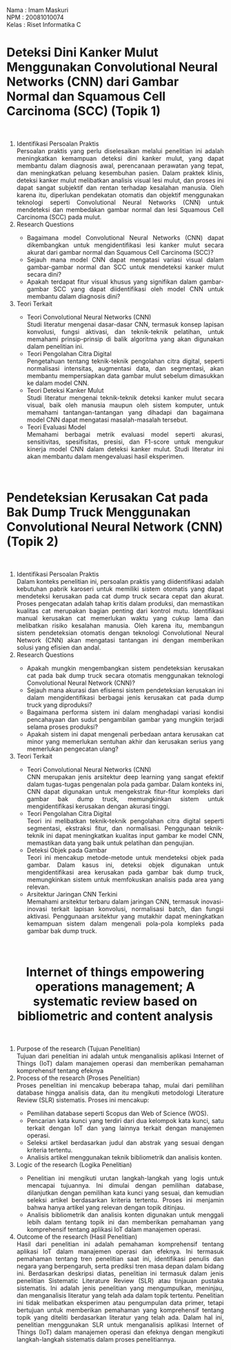 Nama	: Imam Maskuri <br>
NPM	  : 20081010074 <br>
Kelas	: Riset Informatika C <br>

<h1>Deteksi Dini Kanker Mulut Menggunakan Convolutional Neural Networks (CNN) dari Gambar Normal dan Squamous Cell Carcinoma (SCC) (Topik 1) </h1><br>

<div align="justify">
<ol> 
  <li>Identifikasi Persoalan Praktis</li>
    Persoalan praktis yang perlu diselesaikan melalui penelitian ini adalah meningkatkan kemampuan deteksi dini kanker mulut, yang dapat membantu dalam diagnosis awal, perencanaan perawatan yang tepat, dan meningkatkan peluang kesembuhan pasien. Dalam praktek klinis, deteksi kanker mulut melibatkan analisis visual lesi mulut, dan proses ini dapat sangat subjektif dan rentan terhadap kesalahan manusia. Oleh karena itu, diperlukan pendekatan otomatis dan objektif menggunakan teknologi seperti Convolutional Neural Networks (CNN) untuk mendeteksi dan membedakan gambar normal dan lesi Squamous Cell Carcinoma (SCC) pada mulut.
  <li>Research Questions</li>
  <ul>
    <li>Bagaimana model Convolutional Neural Networks (CNN) dapat dikembangkan untuk mengidentifikasi lesi kanker mulut secara akurat dari gambar normal dan Squamous Cell Carcinoma (SCC)?
    <li>Sejauh mana model CNN dapat mengatasi variasi visual dalam gambar-gambar normal dan SCC untuk mendeteksi kanker mulut secara dini?
    <li>Apakah terdapat fitur visual khusus yang signifikan dalam gambar-gambar SCC yang dapat diidentifikasi oleh model CNN untuk membantu dalam diagnosis dini?
  </ul>
  <li>Teori Terkait</li>
  <ul>
    <li>Teori Convolutional Neural Networks (CNN) </li>
      Studi literatur mengenai dasar-dasar CNN, termasuk konsep lapisan konvolusi, fungsi aktivasi, dan teknik-teknik pelatihan, untuk memahami prinsip-prinsip di balik algoritma yang akan digunakan dalam penelitian ini.
    <li>Teori Pengolahan Citra Digital </li>
      Pengetahuan tentang teknik-teknik pengolahan citra digital, seperti normalisasi intensitas, augmentasi data, dan segmentasi, akan membantu mempersiapkan data gambar mulut sebelum dimasukkan ke dalam model CNN.
    <li>Teori Deteksi Kanker Mulut</li>
      Studi literatur mengenai teknik-teknik deteksi kanker mulut secara visual, baik oleh manusia maupun oleh sistem komputer, untuk memahami tantangan-tantangan yang dihadapi dan bagaimana model CNN dapat mengatasi masalah-masalah tersebut.
    <li>Teori Evaluasi Model</li>
      Memahami berbagai metrik evaluasi model seperti akurasi, sensitivitas, spesifisitas, presisi, dan F1-score untuk mengukur kinerja model CNN dalam deteksi kanker mulut. Studi literatur ini akan membantu dalam mengevaluasi hasil eksperimen.
  </ul>
</ol>
</div>
<br>

<h1>Pendeteksian Kerusakan Cat pada Bak Dump Truck Menggunakan Convolutional Neural Network (CNN) (Topik 2) </h1><br>

<div align="justify">
<ol>
  <li>Identifikasi Persoalan Praktis</li>
    Dalam konteks penelitian ini, persoalan praktis yang diidentifikasi adalah kebutuhan pabrik karoseri untuk memiliki sistem otomatis yang dapat mendeteksi kerusakan pada cat dump truck secara cepat dan akurat. Proses pengecatan adalah tahap kritis dalam produksi, dan memastikan kualitas cat merupakan bagian penting dari kontrol mutu. Identifikasi manual kerusakan cat memerlukan waktu yang cukup lama dan melibatkan risiko kesalahan manusia. Oleh karena itu, membangun sistem pendeteksian otomatis dengan teknologi Convolutional Neural Network (CNN) akan mengatasi tantangan ini dengan memberikan solusi yang efisien dan andal.
  <li>Research Questions</li>
  <ul>
    <li>Apakah mungkin mengembangkan sistem pendeteksian kerusakan cat pada bak dump truck secara otomatis menggunakan teknologi Convolutional Neural Network (CNN)?
    <li>Sejauh mana akurasi dan efisiensi sistem pendeteksian kerusakan ini dalam mengidentifikasi berbagai jenis kerusakan cat pada dump truck yang diproduksi?
    <li>Bagaimana performa sistem ini dalam menghadapi variasi kondisi pencahayaan dan sudut pengambilan gambar yang mungkin terjadi selama proses produksi?
    <li>Apakah sistem ini dapat mengenali perbedaan antara kerusakan cat minor yang memerlukan sentuhan akhir dan kerusakan serius yang memerlukan pengecatan ulang?
  </ul>
  <li>Teori Terkait</li>
  <ul>
    <li>Teori Convolutional Neural Networks (CNN) </li>
      CNN merupakan jenis arsitektur deep learning yang sangat efektif dalam tugas-tugas pengenalan pola pada gambar. Dalam konteks ini, CNN dapat digunakan untuk mengekstrak fitur-fitur kompleks dari gambar bak dump truck, memungkinkan sistem untuk mengidentifikasi kerusakan dengan akurasi tinggi.
    <li>Teori Pengolahan Citra Digital </li>
      Teori ini melibatkan teknik-teknik pengolahan citra digital seperti segmentasi, ekstraksi fitur, dan normalisasi. Penggunaan teknik-teknik ini dapat meningkatkan kualitas input gambar ke model CNN, memastikan data yang baik untuk pelatihan dan pengujian.
    <li>Deteksi Objek pada Gambar</li>
      Teori ini mencakup metode-metode untuk mendeteksi objek pada gambar. Dalam kasus ini, deteksi objek digunakan untuk mengidentifikasi area kerusakan pada gambar bak dump truck, memungkinkan sistem untuk memfokuskan analisis pada area yang relevan.
    <li>Arsitektur Jaringan CNN Terkini</li>
      Memahami arsitektur terbaru dalam jaringan CNN, termasuk inovasi-inovasi terkait lapisan konvolusi, normalisasi batch, dan fungsi aktivasi. Penggunaan arsitektur yang mutakhir dapat meningkatkan kemampuan sistem dalam mengenali pola-pola kompleks pada gambar bak dump truck.
  </ul>
</ol>
</div>
<br>

<h1 style="text-align:center;">Internet of things empowering operations management; A systematic review based on bibliometric and content analysis</h1><br>
<div align="justify">
<ol>
  <li>Purpose of the research (Tujuan Penelitian)</li>
    Tujuan dari penelitian ini adalah untuk menganalisis aplikasi Internet of Things (IoT) dalam manajemen operasi dan memberikan pemahaman komprehensif tentang efeknya <br>
  <li>Process of the research (Proses Penelitian)</li>
    Proses penelitian ini mencakup beberapa tahap, mulai dari pemilihan database hingga analisis data, dan itu mengikuti metodologi Literature Review (SLR) sistematis. Proses ini mencakup:
    <ul>
      <li>Pemilihan database seperti Scopus dan Web of Science (WOS).</li>
      <li>Pencarian kata kunci yang terdiri dari dua kelompok kata kunci, satu terkait dengan IoT dan yang lainnya terkait dengan manajemen operasi.</li>
      <li>Seleksi artikel berdasarkan judul dan abstrak yang sesuai dengan kriteria tertentu.
      <li>Analisis artikel menggunakan teknik bibliometrik dan analisis konten.
    </ul>
  <li>Logic of the research (Logika Penelitian)</li>
    <ul>
      <li>Penelitian ini mengikuti urutan langkah-langkah yang logis untuk mencapai tujuannya. Ini dimulai dengan pemilihan database, dilanjutkan dengan pemilihan kata kunci yang sesuai, dan kemudian seleksi artikel berdasarkan kriteria tertentu. Proses ini menjamin bahwa hanya artikel yang relevan dengan topik ditinjau.
      <li>Analisis bibliometrik dan analisis konten digunakan untuk menggali lebih dalam tentang topik ini dan memberikan pemahaman yang komprehensif tentang aplikasi IoT dalam manajemen operasi.
    </ul>
  <li>Outcome of the research (Hasil Penelitian)</li>
    Hasil dari penelitian ini adalah pemahaman komprehensif tentang aplikasi IoT dalam manajemen operasi dan efeknya. Ini termasuk pemahaman tentang tren penelitian saat ini, identifikasi penulis dan negara yang berpengaruh, serta prediksi tren masa depan dalam bidang ini.
    Berdasarkan deskripsi diatas, penelitian ini termasuk dalam jenis penelitian Sistematic Literature Review (SLR) atau tinjauan pustaka sistematis. Ini adalah jenis penelitian yang mengumpulkan, meninjau, dan menganalisis literatur yang telah ada dalam topik tertentu. Penelitian ini tidak melibatkan eksperimen atau pengumpulan data primer, tetapi bertujuan untuk memberikan pemahaman yang komprehensif tentang topik yang diteliti berdasarkan literatur yang telah ada. Dalam hal ini, penelitian menggunakan SLR untuk menganalisis aplikasi Internet of Things (IoT) dalam manajemen operasi dan efeknya dengan mengikuti langkah-langkah sistematis dalam proses penelitiannya.
</ol>
</div>
<br>
